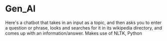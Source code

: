 # Gen_AI
Here's a chatbot that takes in an input as a topic, and then asks you to enter a question or phrase, looks and searches for it in its wikipedia directory, and comes up with an information/answer.
Makes use of NLTK, Python
